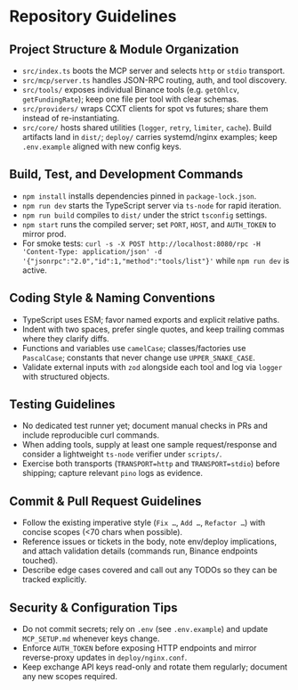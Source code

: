 # Repository Guidelines

## Project Structure & Module Organization
- `src/index.ts` boots the MCP server and selects `http` or `stdio` transport.
- `src/mcp/server.ts` handles JSON-RPC routing, auth, and tool discovery.
- `src/tools/` exposes individual Binance tools (e.g. `getOhlcv`, `getFundingRate`); keep one file per tool with clear schemas.
- `src/providers/` wraps CCXT clients for spot vs futures; share them instead of re-instantiating.
- `src/core/` hosts shared utilities (`logger`, `retry`, `limiter`, `cache`). Build artifacts land in `dist/`; `deploy/` carries systemd/nginx examples; keep `.env.example` aligned with new config keys.

## Build, Test, and Development Commands
- `npm install` installs dependencies pinned in `package-lock.json`.
- `npm run dev` starts the TypeScript server via `ts-node` for rapid iteration.
- `npm run build` compiles to `dist/` under the strict `tsconfig` settings.
- `npm start` runs the compiled server; set `PORT`, `HOST`, and `AUTH_TOKEN` to mirror prod.
- For smoke tests: `curl -s -X POST http://localhost:8080/rpc -H 'Content-Type: application/json' -d '{"jsonrpc":"2.0","id":1,"method":"tools/list"}'` while `npm run dev` is active.

## Coding Style & Naming Conventions
- TypeScript uses ESM; favor named exports and explicit relative paths.
- Indent with two spaces, prefer single quotes, and keep trailing commas where they clarify diffs.
- Functions and variables use `camelCase`; classes/factories use `PascalCase`; constants that never change use `UPPER_SNAKE_CASE`.
- Validate external inputs with `zod` alongside each tool and log via `logger` with structured objects.

## Testing Guidelines
- No dedicated test runner yet; document manual checks in PRs and include reproducible curl commands.
- When adding tools, supply at least one sample request/response and consider a lightweight `ts-node` verifier under `scripts/`.
- Exercise both transports (`TRANSPORT=http` and `TRANSPORT=stdio`) before shipping; capture relevant `pino` logs as evidence.

## Commit & Pull Request Guidelines
- Follow the existing imperative style (`Fix …`, `Add …`, `Refactor …`) with concise scopes (<70 chars when possible).
- Reference issues or tickets in the body, note env/deploy implications, and attach validation details (commands run, Binance endpoints touched).
- Describe edge cases covered and call out any TODOs so they can be tracked explicitly.

## Security & Configuration Tips
- Do not commit secrets; rely on `.env` (see `.env.example`) and update `MCP_SETUP.md` whenever keys change.
- Enforce `AUTH_TOKEN` before exposing HTTP endpoints and mirror reverse-proxy updates in `deploy/nginx.conf`.
- Keep exchange API keys read-only and rotate them regularly; document any new scopes required.
